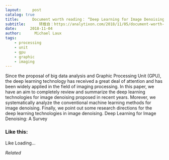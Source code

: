 ```yaml
---
layout:     post
catalog: true
title:      Document worth reading： “Deep Learning for Image Denoising： A Survey”
subtitle:      转载自：https://analytixon.com/2018/11/05/document-worth-reading-deep-learning-for-image-denoising-a-survey/
date:      2018-11-04
author:      Michael Laux
tags:
    - processing
    - unit
    - gpu
    - graphic
    - imaging
---
```


Since the proposal of big data analysis and Graphic Processing Unit (GPU), the deep learning technology has received a great deal of attention and has been widely applied in the field of imaging processing. In this paper, we have an aim to completely review and summarize the deep learning technologies for image denoising proposed in recent years. Morever, we systematically analyze the conventional machine learning methods for image denoising. Finally, we point out some research directions for the deep learning technologies in image denoising. Deep Learning for Image Denoising: A Survey





### Like this:

Like Loading...


*Related*


